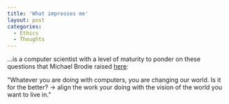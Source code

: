 ```yaml
---
title: 'What impresses me'
layout: post
categories:
  - Ethics
  - Thoughts
---
```

...is a computer scientist with a level of maturity to ponder on these questions that Michael Brodie raised [here](http://www.michaelbrodie.com/michael_brodie_statement.asp):

<!-- more -->

"Whatever you are doing with computers, you are changing our world. Is it for the better? -> align the work your doing with the vision of the world you want to live in."